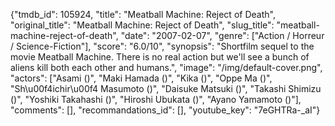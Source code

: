 {"tmdb_id": 105924, "title": "Meatball Machine: Reject of Death", "original_title": "Meatball Machine: Reject of Death", "slug_title": "meatball-machine-reject-of-death", "date": "2007-02-07", "genre": ["Action / Horreur / Science-Fiction"], "score": "6.0/10", "synopsis": "Shortfilm sequel to the movie Meatball Machine. There is no real action but we'll see a bunch of aliens kill both each other and humans.", "image": "/img/default-cover.png", "actors": ["Asami ()", "Maki Hamada ()", "Kika ()", "Oppe Ma ()", "Sh\u00f4ichir\u00f4 Masumoto ()", "Daisuke Matsuki ()", "Takashi Shimizu ()", "Yoshiki Takahashi ()", "Hiroshi Ubukata ()", "Ayano Yamamoto ()"], "comments": [], "recommandations_id": [], "youtube_key": "7eGHTRa-_aI"}